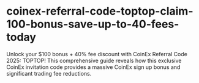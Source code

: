 # coinex-referral-code-toptop-claim-100-bonus-save-up-to-40-fees-today
Unlock your $100 bonus + 40% fee discount with CoinEx Referral Code 2025: TOPTOP! This comprehensive guide reveals how this exclusive CoinEx invitation code provides a massive CoinEx sign up bonus and significant trading fee reductions. 
